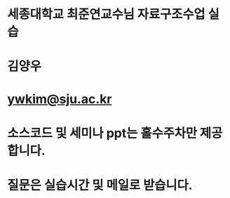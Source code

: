 # 세종대학교 최준연교수님 자료구조수업 실습
# 김양우
# ywkim@sju.ac.kr
# 소스코드 및 세미나 ppt는 홀수주차만 제공합니다.
# 질문은 실습시간 및 메일로 받습니다.
